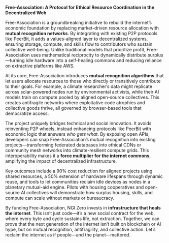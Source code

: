 **Free-Association: A Protocol for Ethical Resource Coordination in the Decentralized Web**  

Free-Association is a groundbreaking initiative to rebuild the internet’s economic foundation by replacing market-driven resource allocation with **mutual recognition networks**. By integrating with existing P2P protocols like PeerBit, it adds a values-aligned layer to decentralized systems, ensuring storage, compute, and skills flow to contributors who sustain collective well-being. Unlike traditional models that prioritize profit, Free-Association uses mathematical reciprocity to dynamically distribute surplus—turning idle hardware into a self-healing commons and reducing reliance on extractive platforms like AWS.  

At its core, Free-Association introduces **mutual recognition algorithms** that let users allocate resources to those who directly or transitively contribute to their goals. For example, a climate researcher’s data might replicate across solar-powered nodes run by environmental activists, while their AI models train on compute pooled by aligned open-source collectives. This creates antifragile networks where exploitative code atrophies and collective goods thrive, all governed by browser-based tools that democratize access.  

The project uniquely bridges technical and social innovation. It avoids reinventing P2P wheels, instead enhancing protocols like PeerBit with economic logic that answers *who gets what*. By exposing open APIs, developers can snap Free-Association’s mutual recognition into existing projects—transforming federated databases into ethical CDNs or community mesh networks into climate-resilient compute grids. This interoperability makes it a **force multiplier for the internet commons**, amplifying the impact of decentralized infrastructure.  

Key outcomes include a 90% cost reduction for aligned projects using shared resources, a 50% extension of hardware lifespans through dynamic reuse, and tools to let communities reclaim idle devices as nodes in a planetary mutual-aid engine. Pilots with housing cooperatives and open-source AI collectives will demonstrate how surplus housing, skills, and compute can scale without markets or bureaucracy.  

By funding Free-Association, NGI Zero invests in **infrastructure that heals the internet**. This isn’t just code—it’s a new social contract for the web, where every byte and cycle sustains life, not extraction. Together, we can prove that the next generation of the internet isn’t built on blockchain or AI hype, but on mutual recognition, antifragility, and collective action. Let’s reclaim the internet as if people—and the planet—mattered.